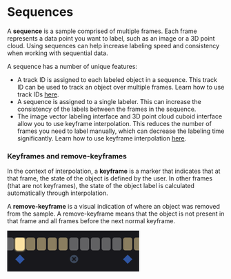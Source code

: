 # Sequences

A **sequence** is a sample comprised of multiple frames. Each frame represents a data point you want to label, such as an image or a 3D point cloud. Using sequences can help increase labeling speed and consistency when working with sequential data.

A sequence has a number of unique features:

* A track ID is assigned to each labeled object in a sequence. This track ID can be used to track an object over multiple frames. Learn how to use track IDs [here](../guides/use-the-labeling-interfaces/use-track-ids-in-sequences.md).
* A sequence is assigned to a single labeler. This can increase the consistency of the labels between the frames in the sequence.
* The image vector labeling interface and 3D point cloud cuboid interface allow you to use keyframe interpolation. This reduces the number of frames you need to label manually, which can decrease the labeling time significantly. Learn how to use keyframe interpolation [here](../guides/use-the-labeling-interfaces/use-keyframe-interpolation.md).

### Keyframes and remove-keyframes

In the context of interpolation, a **keyframe** is a marker that indicates that at that frame, the state of the object is defined by the user. In other frames (that are not keyframes), the state of the object label is calculated automatically through interpolation.&#x20;

A **remove-keyframe** is a visual indication of where an object was removed from the sample. A remove-keyframe means that the object is not present in that frame and all frames before the next normal keyframe.

![An example of keyframes (blue diamonds) and a remove-keyframe (grey circle with cross). The yellow color indicates the frames in which the object is present.](<../.gitbook/assets/image (25) (1).png>)

